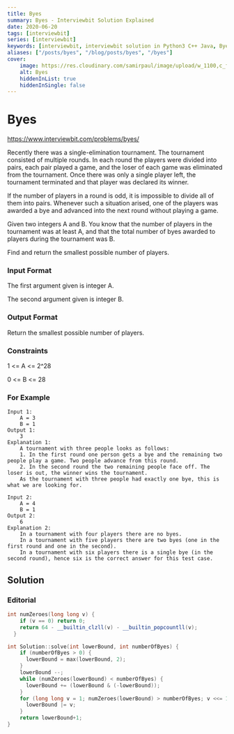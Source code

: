 ```yaml
---
title: Byes
summary: Byes - Interviewbit Solution Explained
date: 2020-06-20
tags: [interviewbit]
series: [interviewbit]
keywords: [interviewbit, interviewbit solution in Python3 C++ Java, Byes solution]
aliases: ["/posts/byes", "/blog/posts/byes", "/byes"]
cover:
    image: https://res.cloudinary.com/samirpaul/image/upload/w_1100,c_fit,co_rgb:FFFFFF,l_text:Arial_70_bold:Byes - Solution Explained/problem-solving.webp
    alt: Byes
    hiddenInList: true
    hiddenInSingle: false
---
```


# Byes

https://www.interviewbit.com/problems/byes/

Recently there was a single-elimination tournament. The tournament consisted of multiple rounds.
In each round the players were divided into pairs, each pair played a game, and the loser of each game was
eliminated from the tournament. Once there was only a single player left, the tournament terminated and that
player was declared its winner.

If the number of players in a round is odd, it is impossible to divide all of them into pairs. Whenever such
a situation arised, one of the players was awarded a bye and advanced into the next round without playing a game.

Given two integers A and B. You know that the number of players in the tournament was at least A,
and that the total number of byes awarded to players during the tournament was B.

Find and return the smallest possible number of players.

### Input Format

The first argument given is integer A.

The second argument given is integer B.

### Output Format

Return the smallest possible number of players.

### Constraints

1 <= A <= 2^28

0 <= B <= 28

### For Example
```
Input 1:
    A = 3
    B = 1
Output 1:
    3
Explanation 1:
    A tournament with three people looks as follows:
    1. In the first round one person gets a bye and the remaining two people play a game. Two people advance from this round.
    2. In the second round the two remaining people face off. The loser is out, the winner wins the tournament.
    As the tournament with three people had exactly one bye, this is what we are looking for.

Input 2:
    A = 4
    B = 1
Output 2:
    6
Explanation 2:
    In a tournament with four players there are no byes. 
    In a tournament with five players there are two byes (one in the first round and one in the second). 
    In a tournament with six players there is a single bye (in the second round), hence six is the correct answer for this test case.
```

## Solution
### Editorial
```cpp
int numZeroes(long long v) {
    if (v == 0) return 0;
    return 64 - __builtin_clzll(v) - __builtin_popcountll(v);
  }

int Solution::solve(int lowerBound, int numberOfByes) {
    if (numberOfByes > 0) {
      lowerBound = max(lowerBound, 2);
    }
    lowerBound --;
    while (numZeroes(lowerBound) < numberOfByes) {
      lowerBound += (lowerBound & (-lowerBound));
    }
    for (long long v = 1; numZeroes(lowerBound) > numberOfByes; v <<= 1) {
      lowerBound |= v;
    }
    return lowerBound+1;
}
```
